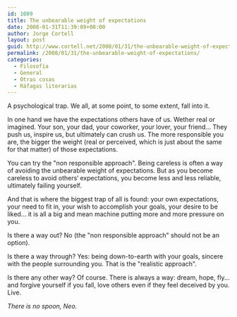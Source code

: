 ```yaml
---
id: 1089
title: The unbearable weight of expectations
date: 2008-01-31T11:39:09+00:00
author: Jorge Cortell
layout: post
guid: http://www.cortell.net/2008/01/31/the-unbearable-weight-of-expectations/
permalink: /2008/01/31/the-unbearable-weight-of-expectations/
categories:
  - Filosofí­a
  - General
  - Otras cosas
  - Ráfagas literarias
---
```

A psychological trap. We all, at some point, to some extent, fall into it.

In one hand we have the expectations others have of us. Wether real or imagined. Your son, your dad, your coworker, your lover, your friend... They push us, inspire us, but ultimately can crush us. The more responsible you are, the bigger the weight (real or perceived, which is just about the same for that matter) of those expectations.

You can try the "non responsible approach". Being careless is often a way of avoiding the unbearable weight of expectations. But as you become careless to avoid others‘ expectations, you become less and less reliable, ultimately failing yourself.

And that is where the biggest trap of all is found: your own expectations, your need to fit in, your wish to accomplish your goals, your desire to be liked... it is all a big and mean machine putting more and more pressure on you.

Is there a way out? No (the "non responsible approach" should not be an option).

Is there a way through? Yes: being down-to-earth with your goals, sincere with the people surrounding you. That is the "realistic approach".

Is there any other way? Of course. There is always a way: dream, hope, fly... and forgive yourself if you fall, love others even if they feel deceived by you. Live.

_There is no spoon, Neo._